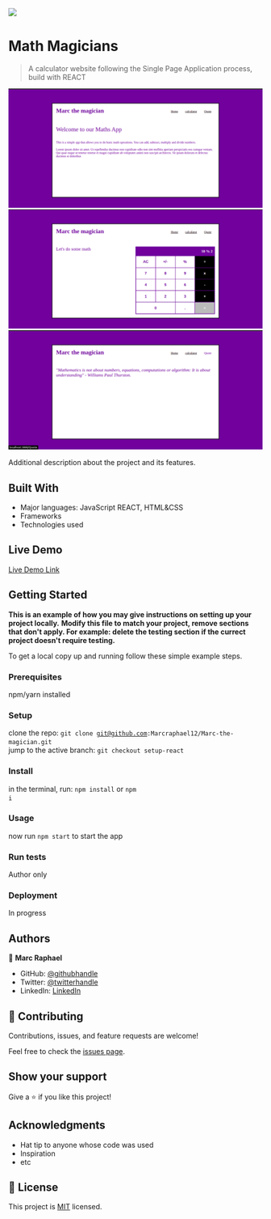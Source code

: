 ![](https://img.shields.io/badge/Microverse-blueviolet)

# Math Magicians

> A calculator website following the Single Page Application process, build with REACT

![screenshot](./bkg1.png)
![screenshot](./bkg2.png)
![screenshot](./bkg3.png)

Additional description about the project and its features.

## Built With

- Major languages: JavaScript REACT, HTML&CSS
- Frameworks
- Technologies used

## Live Demo

[Live Demo Link](https://livedemo.com)


## Getting Started

**This is an example of how you may give instructions on setting up your project locally.**
**Modify this file to match your project, remove sections that don't apply. For example: delete the testing section if the currect project doesn't require testing.**


To get a local copy up and running follow these simple example steps.

### Prerequisites
npm/yarn installed

### Setup
clone the repo: <code>git clone git@github.com:Marcraphael12/Marc-the-magician.git</code><br>
jump to the active branch: <code>git checkout setup-react</code><br>
### Install
in the terminal, run: <code>npm install</code> or <code>npm i</code>
### Usage
now run <code>npm start</code> to start the app
### Run tests
Author only
### Deployment
In progress


## Authors

👤 **Marc Raphael**

- GitHub: [@githubhandle](https://github.com/githubhandle)
- Twitter: [@twitterhandle](https://twitter.com/twitterhandle)
- LinkedIn: [LinkedIn](https://linkedin.com/in/linkedinhandle)

## 🤝 Contributing

Contributions, issues, and feature requests are welcome!

Feel free to check the [issues page](../../issues/).

## Show your support

Give a ⭐️ if you like this project!

## Acknowledgments

- Hat tip to anyone whose code was used
- Inspiration
- etc

## 📝 License

This project is [MIT](./MIT.md) licensed.
